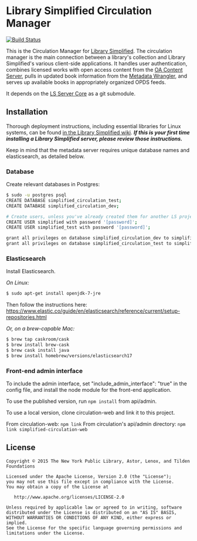 # Library Simplified Circulation Manager
[![Build Status](https://travis-ci.org/NYPL-Simplified/circulation.svg?branch=master)](https://travis-ci.org/NYPL-Simplified/circulation)

This is the Circulation Manager for [Library Simplified](http://www.librarysimplified.org/). The circulation manager is the main connection between a library's collection and Library Simplified's various client-side applications. It handles user authentication, combines licensed works with open access content from the [OA Content Server](https://github.com/NYPL-Simplified/content_server), pulls in updated book information from the [Metadata Wrangler](https://github.com/NYPL-Simplified/metadata_wrangler), and serves up available books in appropriately organized OPDS feeds.

It depends on the [LS Server Core](https://github.com/NYPL-Simplified/server_core) as a git submodule.

## Installation

Thorough deployment instructions, including essential libraries for Linux systems, can be found [in the Library Simplified wiki](https://github.com/NYPL-Simplified/Simplified/wiki/Deployment-Instructions). **_If this is your first time installing a Library Simplified server, please review those instructions._**

Keep in mind that the metadata server requires unique database names and elasticsearch, as detailed below.

### Database

Create relevant databases in Postgres:
```sh
$ sudo -u postgres psql
CREATE DATABASE simplified_circulation_test;
CREATE DATABASE simplified_circulation_dev;

# Create users, unless you've already created them for another LS project
CREATE USER simplified with password '[password]';
CREATE USER simplified_test with password '[password]';

grant all privileges on database simplified_circulation_dev to simplified;
grant all privileges on database simplified_circulation_test to simplified_test;
```

### Elasticsearch

Install Elasticsearch.

*On Linux:*
  ```sh
  $ sudo apt-get install openjdk-7-jre
  ```
  Then follow the instructions here: https://www.elastic.co/guide/en/elasticsearch/reference/current/setup-repositories.html

*Or, on a brew-capable Mac:*
  ```sh
  $ brew tap caskroom/cask
  $ brew install brew-cask
  $ brew cask install java
  $ brew install homebrew/versions/elasticsearch17
  ```

### Front-end admin interface

To include the admin interface, set "include_admin_interface": "true" in the config file, and install the node module for the front-end application.

To use the published version, run `npm install` from api/admin.

To use a local version, clone circulation-web and link it to this project.

From circulation-web: `npm link`
From circulation's api/admin directory: `npm link simplified-circulation-web`

## License

```
Copyright © 2015 The New York Public Library, Astor, Lenox, and Tilden Foundations

Licensed under the Apache License, Version 2.0 (the "License");
you may not use this file except in compliance with the License.
You may obtain a copy of the License at

   http://www.apache.org/licenses/LICENSE-2.0

Unless required by applicable law or agreed to in writing, software
distributed under the License is distributed on an "AS IS" BASIS,
WITHOUT WARRANTIES OR CONDITIONS OF ANY KIND, either express or implied.
See the License for the specific language governing permissions and
limitations under the License.
```
